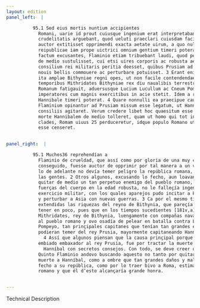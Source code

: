 ```yaml
---
layout: edition
panel_left:  |

          95.1 Sed eius mortis nuntium accipientes
            Romani, uarie id prout cuiusque ingenium erat interpretabantur. Plaerique Flaminium
            crudelitatis arguebant, quod ueluti praeclari cuiusdam facinoris gloriam adepturus
            auctor extitisset opprimendi exacta aetate uirum, a quo nullum ulterius periculum
            reipublicae iam prope uictrici omnium gentium timeri poterat. 2 Quidam uero
            factum excusantes, Flaminio etiam tribuebant laudi, quod perpetuum hostem populi Romani
            de medio sustulisset, cui etsi uires corporis ac robusta aetas, non tamen ingenium
            consilium rei militaris peritia deesset, quibus Prusiam ad arma concitare, Asiamque
            nouis bellis commouere ac perturbare potuisset. 3 Erant enim per id tempus
            ita amplae Bithyniae regni opes, ut non facile contendendae uiderentur. Nam posteris
            temporibus Mithridates Bithyniae rex diu naualibis terrestribusque copiis populum
            Romanum fatigauit, aduersusque Lucium Lucullum ac Cneum Pompeium praestantissimos
            imperatores cum magnis exercitibus in acie stetit. Idem a rege Prusia duce praesertim
            Hannibale timeri poterat. 4 Quare nonnulli ea praecipue causa Quintum
            Flaminium opinantur ad Prusiam missum esse legatum, ut Hannibalis necem secretis
            consiliis agitaret. Verum credere libet hoc quaesitum esse a Quinto non tam ut praesenti
            morte Hannibalem de medio tolleret, quam ut homo qui tot inflixerat suae reipublicae
            clades, Romam uiuus 25 perduceretur, idque populo Romano utile, sibi uero honorificum
            esse censeret.
        

panel_right:  |

          95.1 Muchos36 reprehendían a
            Flaminio de crueldad, que assí como por gloria de una muy clara fazaña que oviesse
            conseguido, fuesse auctor de opprimir por tal manera a un varón tan anciano, de quien en
            lo de adelante no devía temer peligro la república romana, ya quasi vencedora de todas
            las gentes. 2 Otros algunos, excusando lo fecho, aun loavan a Flaminio en
            quitar de medio un tan perpetuo enemigo del pueblo romano, pues que, si le faltavan las
            fuerças del cuerpo en la edad robusta, no le falleçía ingenio y consejo y enseñança del
            exercicio militar, con los quales aparejos pudo incitar a Prusia a las armas y commover
            y perturbar a Asia con nuevas guerras. 3 Ca por el mesmo tiempo eran tan
            extendidas las riquezas del reyno de Bithynia, que pareçía no se dever assí ligeramente
            tener en poco, pues que en los tiempos sucedientes [181v,a]
            Mithridates, rey de Bithynia, luengamente con compañas navales y terrestres pudo fatigar
            al pueblo romano y ovo osadía de pelear en batalla contra Luçio Lúcullo y contra Gneo
            Pompeyo, tan prinçipales capitanes que tenían tan grandes exércitos. Aquello mesmo
            podieran temer del rey Prusia, mayormente capitaneando Hanníbal.
              4 Assí que algunos piensan que la causa prinçipal porque Flaminio fue
            embiado embaxador al rey Prusia, fue por tractar la muerte de
              Hanníbal con secretos consejos. Con todo, se deve creer que
            Quinto Flaminio andovo buscando aquesto no tanto por quitar de medio por la presente
            muerte a Hanníbal, como a ombre que tan grandes daños y males avía
            fecho a su república, como por lo traer bivo a Roma, estimándose provechoso al pueblo
            romano y que él d’esto alcançaría grande honra.
        

---
```


 Technical Description 

        